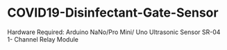 # COVID19-Disinfectant-Gate-Sensor
Hardware Required:
 Arduino NaNo/Pro Mini/ Uno
 Ultrasonic Sensor  SR-04
 1- Channel Relay Module 
 
